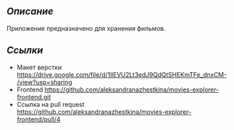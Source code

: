 ## *Описание*

Приложение предназначено для хранения фильмов.

## *Ссылки*
- Макет верстки https://drive.google.com/file/d/1llEVU2Lt3edJ9QdQtSHEKmTFe_dnxCM-/view?usp=sharing
- Frontend https://github.com/aleksandranazhestkina/movies-explorer-frontend.git
- Ссылка на pull request https://github.com/aleksandranazhestkina/movies-explorer-frontend/pull/4
